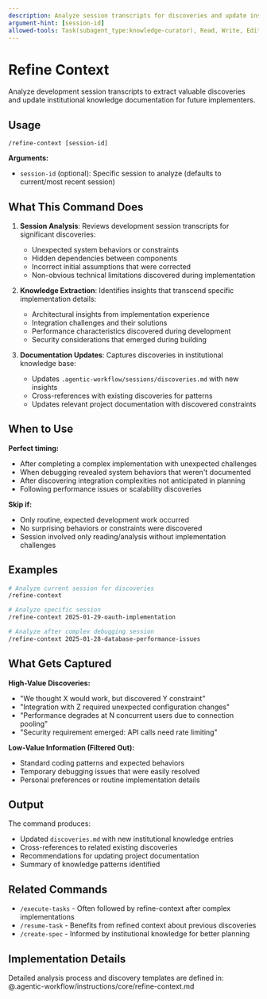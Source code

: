 ```yaml
---
description: Analyze session transcripts for discoveries and update institutional knowledge base
argument-hint: [session-id]
allowed-tools: Task(subagent_type:knowledge-curator), Read, Write, Edit, Grep, Glob
---
```


# Refine Context

Analyze development session transcripts to extract valuable discoveries and update institutional knowledge documentation for future implementers.

## Usage

```
/refine-context [session-id]
```

**Arguments:**
- `session-id` (optional): Specific session to analyze (defaults to current/most recent session)

## What This Command Does

1. **Session Analysis**: Reviews development session transcripts for significant discoveries:
   - Unexpected system behaviors or constraints
   - Hidden dependencies between components
   - Incorrect initial assumptions that were corrected
   - Non-obvious technical limitations discovered during implementation

2. **Knowledge Extraction**: Identifies insights that transcend specific implementation details:
   - Architectural insights from implementation experience
   - Integration challenges and their solutions
   - Performance characteristics discovered during development
   - Security considerations that emerged during building

3. **Documentation Updates**: Captures discoveries in institutional knowledge base:
   - Updates `.agentic-workflow/sessions/discoveries.md` with new insights
   - Cross-references with existing discoveries for patterns
   - Updates relevant project documentation with discovered constraints

## When to Use

**Perfect timing:**
- After completing a complex implementation with unexpected challenges
- When debugging revealed system behaviors that weren't documented
- After discovering integration complexities not anticipated in planning
- Following performance issues or scalability discoveries

**Skip if:**
- Only routine, expected development work occurred
- No surprising behaviors or constraints were discovered
- Session involved only reading/analysis without implementation challenges

## Examples

```bash
# Analyze current session for discoveries
/refine-context

# Analyze specific session
/refine-context 2025-01-29-oauth-implementation

# Analyze after complex debugging session
/refine-context 2025-01-28-database-performance-issues
```

## What Gets Captured

**High-Value Discoveries:**
- "We thought X would work, but discovered Y constraint"
- "Integration with Z required unexpected configuration changes"
- "Performance degrades at N concurrent users due to connection pooling"
- "Security requirement emerged: API calls need rate limiting"

**Low-Value Information (Filtered Out):**
- Standard coding patterns and expected behaviors
- Temporary debugging issues that were easily resolved
- Personal preferences or routine implementation details

## Output

The command produces:
- Updated `discoveries.md` with new institutional knowledge entries
- Cross-references to related existing discoveries
- Recommendations for updating project documentation
- Summary of knowledge patterns identified

## Related Commands

- `/execute-tasks` - Often followed by refine-context after complex implementations
- `/resume-task` - Benefits from refined context about previous discoveries
- `/create-spec` - Informed by institutional knowledge for better planning

## Implementation Details

Detailed analysis process and discovery templates are defined in:
@.agentic-workflow/instructions/core/refine-context.md